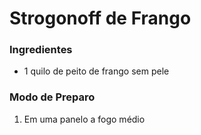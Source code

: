 # Strogonoff de Frango

### Ingredientes

- 1 quilo de peito de frango sem pele

### Modo de Preparo

1. Em uma panelo a fogo médio
